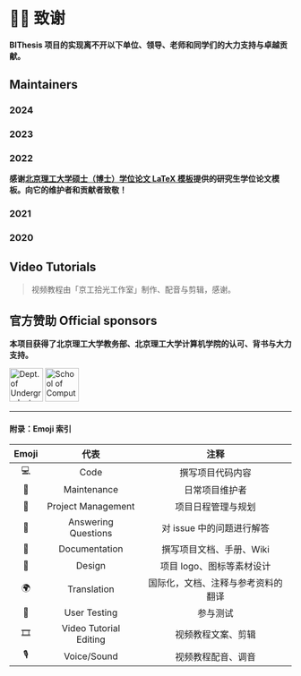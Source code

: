 <script setup>
import Contribution from '../.vitepress/theme/Contribution.vue'
</script>

# 🙇‍♂️ 致谢

**BIThesis 项目的实现离不开以下单位、领导、老师和同学们的大力支持与卓越贡献。**

<!--
  补充方法：
  1. 记录名字、头像到 wiki/.vitepress/theme/contributors_data.ts
  2. 在下面补充贡献，参考文末 Emoji 索引
-->

## Maintainers

### 2024

<Contribution :cells="[
  ['YDX-2147483647', '💻🚧📆💬📖'], 
  ['FKY', '💬📖'],
  ['everything411', '📖'],
]" />

### 2023

<Contribution :cells="[
  ['FKY', '💻🚧📆💬📖'],
  ['YDX-2147483647', '💻💬📖'],
]" />

### 2022

<Contribution :cells="[
  ['FKY', '💻🚧📆💬📖'],
]" />

**感谢[北京理工大学硕士（博士）学位论文 LaTeX 模板](https://github.com/BIT-thesis/LaTeX-template)提供的研究生学位论文模板。向它的维护者和贡献者致敬！**

### 2021

<Contribution :cells="[
  ['FKY', '💻🚧📆💬📖'],
  ['guguguxiao', '🚧💬📖'],
  ['Kayaks99', '🚧💬📖'],
  ['DeltaHao', '🚧💬📖'],
]" />

### 2020

<Contribution :cells="[
  ['Spencer Woo', '💻🚧📆💬📖🎨'],
  ['Silvester', '💻🚧📖🌍'],
  ['Lancern', '💻🚧📖💬'],
  ['Felinae', '📓💻💬'],
  ['FKY', '🚧📖'],
  ['Zephyr', '📓'],
  ['mwl0811', '💻'],
]" />

## Video Tutorials

> 视频教程由「京工拾光工作室」制作、配音与剪辑，感谢。

<Contribution :cells="[
  ['子衿', '🎞'],
  ['甲²级的胖头鱼', '🎙'],
  ['乌鸢', '🎙'],
]" />

## 官方赞助 Official sponsors

**本项目获得了北京理工大学教务部、北京理工大学计算机学院的认可、背书与大力支持。**

<a href="https://jwb.bit.edu.cn"><img src="https://i.loli.net/2020/03/10/5lVXDqyHCOSczjh.png" alt="Dept. of Undergraduate Academic Affairs" width="auto" height="60px"/></a> <a href="https://cs.bit.edu.cn"><img src="https://i.loli.net/2020/03/10/bXHpTfwm1jdBuCS.png" alt="School of Computer Science and Technology, BIT" width="auto" height="60px"/></a>

---

<h4>附录：Emoji 索引</h4>

| Emoji |          代表          |                注释                |
| :---: | :--------------------: | :--------------------------------: |
|  💻   |          Code          |          撰写项目代码内容          |
|  🚧   |      Maintenance       |           日常项目维护者           |
|  📆   |   Project Management   |         项目日程管理与规划         |
|  💬   |  Answering Questions   |     对 issue 中的问题进行解答      |
|  📖   |     Documentation      |      撰写项目文档、手册、Wiki      |
|  🎨   |         Design         |     项目 logo、图标等素材设计      |
|  🌍   |      Translation       | 国际化，文档、注释与参考资料的翻译 |
|  📓   |      User Testing      |              参与测试              |
|  🎞   | Video Tutorial Editing |         视频教程文案、剪辑         |
|  🎙   |      Voice/Sound       |         视频教程配音、调音         |
